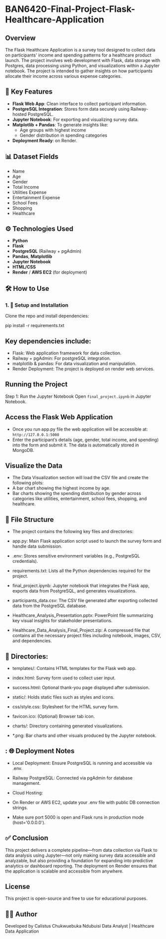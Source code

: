 # BAN6420-Final-Project-Flask-Healthcare-Application


## Overview
The Flask Healthcare Application is a survey tool designed to collect data on participants' income and spending patterns for a healthcare product launch. The project involves web development with Flask, data storage with Postgres, data processing using Python, and visualizations within a Jupyter notebook. The project is intended to gather insights on how participants allocate their income across various expense categories.


## 🚀 Key Features

- **Flask Web App**: Clean interface to collect participant information.
- **PostgreSQL Integration**: Stores form data securely using Railway-hosted PostgreSQL.
- **Jupyter Notebook**: For exporting and visualizing survey data.
- **Matplotlib + Pandas**: To generate insights like:
  - Age groups with highest income
  - Gender distribution in spending categories
- **Deployment Ready**: on Render.

## 📊 Dataset Fields

- Name  
- Age  
- Gender  
- Total Income  
- Utilities Expense  
- Entertainment Expense  
- School Fees  
- Shopping  
- Healthcare  

## ⚙️ Technologies Used

- **Python**
- **Flask**
- **PostgreSQL** (Railway + pgAdmin)
- **Pandas**, **Matplotlib**
- **Jupyter Notebook**
- **HTML/CSS**
- **Render** / **AWS EC2** (for deployment)

## 🛠️ How to Use

### 1. 🔧 Setup and Installation

Clone the repo and install dependencies:

pip install -r requirements.txt

## Key dependencies include:
- Flask: Web application framework for data collection.
- Railway + pgAdmin: For postgreSQL integration.
- matplotlib & pandas: For data visualization and manipulation.
- Render Deployment: The project is deployed on render web services.

##  Running the Project
Step 1: Run the Jupyter Notebook
Open `final_project.ipynb` in Jupyter Notebook.

## Access the Flask Web Application
- Once you run app.py file the web application will be accessible at:
`http://127.0.0.1:5000`
- Enter the participant’s details (age, gender, total income, and spending) into the form and submit it. The data is automatically stored in MongoDB.


## Visualize the Data
- The Data Visualization section will load the CSV file and create the following plots:
- A bar chart showing the highest income by age.
- Bar charts showing the spending distribution by gender across categories like utilities, entertainment, school fees, shopping, and healthcare.


## 📁 File Structure
- The project contains the following key files and directories:

- app.py: Main Flask application script used to launch the survey form and handle data submission.

- .env: Stores sensitive environment variables (e.g., PostgreSQL credentials).

- requirements.txt: Lists all the Python dependencies required for the project.

- final_project.ipynb: Jupyter notebook that integrates the Flask app, exports data from PostgreSQL, and generates visualizations.

- participants_data.csv: The CSV file generated after exporting collected data from the PostgreSQL database.

- Healthcare_Analysis_Presentation.pptx: PowerPoint file summarizing key visual insights for stakeholder presentations.

- Healthcare_Data_Analysis_Final_Project.zip: A compressed file that contains all the necessary project files including notebook, images, CSV, and dependencies.

## 📂 Directories:
- templates/: Contains HTML templates for the Flask web app.

- index.html: Survey form used to collect user input.

- success.html: Optional thank-you page displayed after submission.

- static/: Holds static files such as styles and icons.

- css/style.css: Stylesheet for the HTML survey form.

- favicon.ico: (Optional) Browser tab icon.

- charts/: Directory containing generated visualizations.

- *.png: Bar charts and other visuals produced by the Jupyter notebook.

## : 🌐 Deployment Notes
- Local Deployment: Ensure PostgreSQL is running and accessible via .env.

- Railway PostgreSQL: Connected via pgAdmin for database management.

- Cloud Hosting:

- On Render or AWS EC2, update your .env file with public DB connection strings.

- Make sure port 5000 is open and Flask runs in production mode (host='0.0.0.0').


## ✅ Conclusion
This project delivers a complete pipeline—from data collection via Flask to data analysis using Jupyter—not only making survey data accessible and analyzable, but also providing a foundation for expanding into predictive analytics or dashboard reporting. The deployment on Render ensures that the application is scalable and accessible from anywhere.



## License
This project is open-source and free to use for educational purposes.

## 👨‍💻 Author
Developed by Calistus Chukwuebuka Ndubuisi
Data Analyst | Healthcare Data Application
